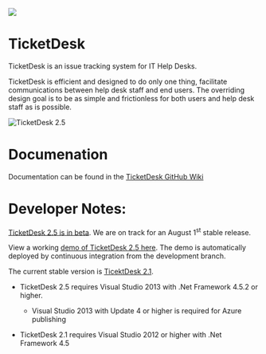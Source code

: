 
<a href="https://zenhub.io"><img src="https://raw.githubusercontent.com/ZenHubIO/support/master/zenhub-badge.png"></a>


TicketDesk
==========
TicketDesk is an issue tracking system for IT Help Desks.

TicketDesk is efficient and designed to do only one thing, facilitate communications between help desk staff and end users. The overriding design goal is to be as simple and frictionless for both users and help desk staff as is possible.

<img src="https://raw.githubusercontent.com/NullDesk/TicketDesk/develop/td25.png" title="TicketDesk 2.5"  />

Documenation
===========
Documentation can be found in the [TicketDesk GitHub Wiki](https://github.com/StephenRedd/TicketDesk/wiki)

Developer Notes:
===========

[TicketDesk 2.5 is in beta](https://github.com/StephenRedd/TicketDesk/releases/tag/td2-v2.5.0). We are on track for an August 1<sup>st</sup> stable release. 

View a working [demo of TicketDesk 2.5 here](http://ticketdesk2.azurewebsites.net/). The demo is automatically deployed by continuous integration from the development branch.

The current stable version is [TicektDesk 2.1](https://github.com/StephenRedd/TicketDesk/releases/tag/td2-v2.1.3). 

- TicketDesk 2.5 requires Visual Studio 2013 with .Net Framework 4.5.2 or higher.
  - Visual Studio 2013 with Update 4 or higher is required for Azure publishing
  
- TicketDesk 2.1 requires Visual Studio 2012 or higher with .Net Framework 4.5



